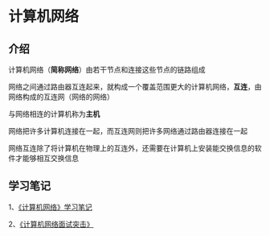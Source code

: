 # 计算机网络

## 介绍

计算机网络（**简称网络**）由若干节点和连接这些节点的链路组成

网络之间通过路由器互连起来，就构成一个覆盖范围更大的计算机网络，**互连**，由网络构成的互连网（网络的网络）

与网络相连的计算机称为**主机**

网络把许多计算机连接在一起，而互连网则把许多网络通过路由器连接在一起

网络互连除了将计算机在物理上的互连外，还需要在计算机上安装能交换信息的软件才能够相互交换信息

## 学习笔记

1、[《计算机网络》学习笔记](/notes/计算机基础/计算机网络/01)

2、[《计算机网络面试突击》](/notes/计算机基础/计算机网络/计算机网络面试突击)